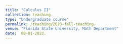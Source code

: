 ```yaml
---
title: "Calculus II"
collection: teaching
type: "Undergraduate course"
permalink: /teaching/2023-fall-teaching
venue: "Florida State University, Math Department"
date:  08-01-2023.
---
```


<!-- This is a description of a teaching experience. You can use markdown like any other post.-->
<!--Heading 1 -->
<!-- ====== -->
